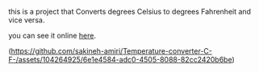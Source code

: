 this is a project that Converts degrees Celsius to degrees Fahrenheit and vice versa.

you can see it online [here](https://sakineh-amiri.github.io/Temperature-converter-C-F-/).


(https://github.com/sakineh-amiri/Temperature-converter-C-F-/assets/104264925/6e1e4584-adc0-4505-8088-82cc2420b6be)
